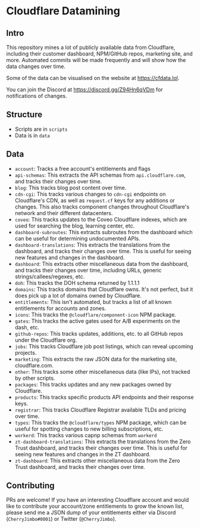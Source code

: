 # Cloudflare Datamining

## Intro

This repository mines a lot of publicly available data from Cloudflare, including their customer dashboard, NPM/GitHub repos, marketing site, and more. Automated commits will be made frequently and will show how the data changes over time.

Some of the data can be visualised on the website at https://cfdata.lol.

You can join the Discord at https://discord.gg/Z94Hn6qVDm for notifications of changes.

## Structure
- Scripts are in `scripts`
- Data is in `data`

## Data

- `account`: Tracks a free account's entitlements and flags
- `api-schemas`: This extracts the API schemas from `api.cloudflare.com`, and tracks their changes over time.
- `blog`: This tracks blog post content over time.
- `cdn-cgi`: This tracks various changes to `cdn-cgi` endpoints on Cloudflare's CDN, as well as `request.cf` keys for any additions or changes. This also tracks component changes throughout Cloudflare's network and their different datacenters.
- `coveo`: This tracks updates to the Coveo Cloudflare indexes, which are used for searching the blog, learning center, etc.
- `dashboard-subroutes`: This extracts subroutes from the dashboard which can be useful for determining undocumented APIs.
- `dashboard-translations`: This extracts the translations from the dashboard, and tracks their changes over time. This is useful for seeing new features and changes in the dashboard.
- `dashboard`: This extracts other miscellaneous data from the dashboard, and tracks their changes over time, including URLs, generic strings/callees/regexes, etc.
- `doh`: This tracks the DOH schema returned by 1.1.1.1
- `domains`: This tracks domains that Cloudflare owns. It's not perfect, but it does pick up a lot of domains owned by Cloudflare.
- `entitlements`: This isn't automated, but tracks a list of all known entitlements for accounts and zones.
- `icons`: This tracks the `@cloudflare/component-icon` NPM package.
- `gates`: This tracks the active gates used for A/B experiments on the dash, etc.
- `github-repos`: This tracks updates, additions, etc. to all GitHub repos under the Cloudflare org.
- `jobs`: This tracks Cloudflare job post listings, which can reveal upcoming projects.
- `marketing`: This extracts the raw JSON data for the marketing site, cloudflare.com.
- `other`: This tracks some other miscellaneous data (like IPs), not tracked by other scripts.
- `packages`: This tracks updates and any new packages owned by Cloudflare.
- `products`: This tracks specific products API endpoints and their response keys.
- `registrar`: This tracks Cloudflare Registrar available TLDs and pricing over time.
- `types`: This tracks the `@cloudflare/types` NPM package, which can be useful for spotting changes to new billing subscriptions, etc.
- `workerd`: This tracks various capnp schemas from `workerd`
- `zt-dashboard-translations`: This extracts the translations from the Zero Trust dashboard, and tracks their changes over time. This is useful for seeing new features and changes in the ZT dashboard.
- `zt-dashboard`: This extracts other miscellaneous data from the Zero Trust dashboard, and tracks their changes over time.

## Contributing

PRs are welcome! If you have an interesting Cloudflare account and would like to contribute your account/zone entitlements to grow the known list, please send me a JSON dump of your entitlements either via Discord (`CherryJimbo#0001`) or Twitter (`@CherryJimbo`).